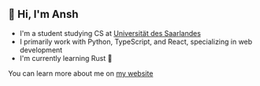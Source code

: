 ## 👋 Hi, I'm Ansh

- I'm a student studying CS at [Universität des Saarlandes](https://www.uni-saarland.de/)
- I primarily work with Python, TypeScript, and React, specializing in web development
- I'm currently learning Rust 🦀

You can learn more about me on [my website](https://ansht.com/)

<!---
anshunderscore/anshunderscore is a ✨ special ✨ repository because its `README.md` (this file) appears on your GitHub profile.
You can click the Preview link to take a look at your changes.
--->
